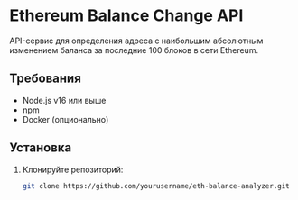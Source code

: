 # Ethereum Balance Change API

API-сервис для определения адреса с наибольшим абсолютным изменением баланса за последние 100 блоков в сети Ethereum.

## Требования

- Node.js v16 или выше
- npm
- Docker (опционально)

## Установка

1. Клонируйте репозиторий:

   ```bash
   git clone https://github.com/yourusername/eth-balance-analyzer.git
